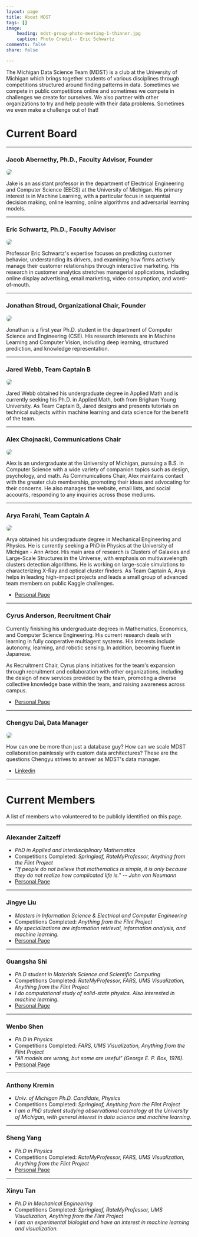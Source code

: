 ```yaml
---
layout: page
title: About MDST
tags: []
image:
    heading: mdst-group-photo-meeting-1-thinner.jpg
    caption: Photo Credit-- Eric Schwartz
comments: false
share: false

---
```


The Michigan Data Science Team (MDST) is a club at the University of Michigan which brings together students of various disciplines through competitions structured around finding patterns in data. Sometimes we compete in public competitions online and sometimes we compete in challenges we create for ourselves. We also partner with other organizations to try and help people with their data problems. Sometimes we even make a challenge out of that!

# Current Board

---

### Jacob Abernethy, Ph.D., Faculty Advisor, Founder
<img src="/images/Abernethy.png" style="max-width: 150px; border-radius: 10px">

Jake is an assistant professor in the department of Electrical Engineering and Computer Science (EECS) at the University of Michigan. His primary interest is in Machine Learning, with a particular focus in sequential decision making, online learning, online algorithms and adversarial learning models.

---

### Eric Schwartz, Ph.D., Faculty Advisor
<img src="/images/eric.jpg" style="max-width: 150px; border-radius: 10px">

Professor Eric Schwartz's expertise focuses on predicting customer behavior, understanding its drivers, and examining how firms actively manage their customer relationships through interactive marketing. His research in customer analytics stretches managerial applications, including online display advertising, email marketing, video consumption, and word-of-mouth.

---

### Jonathan Stroud, Organizational Chair, Founder
<img src="/images/stroud.jpg" style="max-width: 150px; border-radius: 10px">

Jonathan is a first year Ph.D. student in the department of Computer Science and Engineering (CSE). His research interests are in Machine Learning and Computer Vision, including deep learning, structured prediction, and knowledge representation.

---

### Jared Webb, Team Captain B
<img src="/images/jared.jpg" style="max-width: 150px; border-radius: 10px">

Jared Webb obtained his undergraduate degree in Applied Math and is currently seeking his Ph.D. in Applied Math, both from Brigham Young University. As Team Captain B, Jared designs and presents tutorials on technical subjects within machine learning and data science for the benefit of the team.

---

### Alex Chojnacki, Communications Chair
<img src="/images/thealex-square.jpg" style="max-width: 150px; border-radius: 10px">

Alex is an undergraduate at the University of Michigan, pursuing a B.S. in Computer Science with a wide variety of companion topics such as design, psychology, and math. As Communications Chair, Alex maintains contact with the greater club membership, promoting their ideas and advocating for their concerns. He also manages the website, email lists, and social accounts, responding to any inquiries across those mediums.

---

### Arya Farahi, Team Captain A
<img src="/images/arya.jpg" style="max-width: 150px; border-radius: 10px">

Arya obtained his undergraduate degree in Mechanical Engineering and Physics. He is currently seeking a PhD in Physics at the University of Michigan - Ann Arbor. His main area of research is Clusters of Galaxies and Large-Scale Structures in the Universe, with emphasis on multiwavelength clusters detection algorithms. He is working on large-scale simulations to characterizing X-Ray and optical cluster finders. As Team Captain A, Arya helps in leading high-impact projects and leads a small group of advanced team members on public Kaggle challenges.

* [Personal Page](http://www-personal.umich.edu/~aryaf/)

---

### Cyrus Anderson, Recruitment Chair

Currently finishing his undergraduate degrees in Mathematics, Economics, and Computer Science Engineering. His current research deals with learning in fully cooperative multiagent systems. His interests include autonomy, learning, and robotic sensing. In addition, becoming fluent in Japanese.

As Recruitment Chair, Cyrus plans initiatives for the team's expansion through recruitment and collaboration with other organizations, including the design of new services provided by the team, promoting a diverse collective knowledge base within the team, and raising awareness across campus.

* [Personal Page](https://sites.google.com/a/umich.edu/cyrus-anderson/)

---

### Chengyu Dai, Data Manager
<img src="/images/chengyu.jpg" style="max-width: 150px; border-radius: 10px">

How can one be more than just a database guy? How can we scale MDST collaboration painlessly with custom data architectures? These are the questions Chengyu strives to answer as MDST's data manager.

* [Linkedin](https://www.linkedin.com/in/chengyu-dai-5170a355)

---

# Current Members

A list of members who volunteered to be publicly identified on this page.

---

### Alexander Zaitzeff

* _PhD in Applied and Interdisciplinary Mathematics_
* Competitions Completed: _Springleaf, RateMyProfessor, Anything from the Flint Project_
* _"If people do not believe that mathematics is simple, it is only because they do not realize how complicated life is." -- John von Neumann_
* [Personal Page](www.zaitzeff.org)

---

### Jingye Liu

* _Masters in Information Science & Electrical and Computer Engineering_
* Competitions Completed: _Anything from the Flint Project_
* _My specializations are information retrieval, information analysis, and machine learning._
* [Personal Page](https://www.linkedin.com/in/jingye-liu-5a45b449)

---

### Guangsha Shi

* _Ph.D student in Materials Science and Scientific Computing_
* Competitions Completed: _RateMyProfessor, FARS, UMS Visualization, Anything from the Flint Project_
* _I do computational study of solid-state physics. Also interested in machine learning._
* [Personal Page](https://www.linkedin.com/in/guangsha)

---

### Wenbo Shen

* _Ph.D in Physics_
* Competitions Completed: _FARS, UMS Visualization, Anything from the Flint Project_
* _"All models are wrong, but some are useful" (George E. P. Box, 1976)._
* [Personal Page](https://www.linkedin.com/in/wenbo-shen-1a766276)

---

### Anthony Kremin

* _Univ. of Michigan Ph.D. Candidate, Physics_
* Competitions Completed: _Springleaf, Anything from the Flint Project_
* _I am a PhD student studying observational cosmology at the University of Michigan, with general interest in data science and machine learning._

---

### Sheng Yang

* _Ph.D in Physics_
* Competitions Completed: _RateMyProfessor, FARS, UMS Visualization, Anything from the Flint Project_
* [Personal Page](https://www.linkedin.com/in/physheng)

---

### Xinyu Tan

* _Ph.D in Mechanical Engineering_
* Competitions Completed: _Springleaf, RateMyProfessor, UMS Visualization, Anything from the Flint Project_
* _I am an experimental biologist and have an interest in machine learning and visualization._

